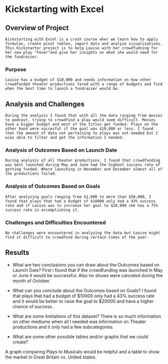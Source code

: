 # Kickstarting with Excel

## Overview of Project
	Kickstarting with Excel is a crash course wher we learn how to apply formulas, create pivot tables, import data and analyze visualizations. This Kickstarter project is to help Louise with her crowdfudning for her new play "Fever"and give her insights on what she would need for the fundraiser. 

### Purpose
	Louise has a budget of $10,000 and needs information on how other crowdfunded theater productions fared with a range of budgets and find when the best time to launch a fundraiser would be.

## Analysis and Challenges
	During the analysis I found that with all the data ranging from movies to podcast, trying to crowdfund a play would seem difficult. Movies have a bigger budget and most of the titles get funded. Plays on the other hand were succesful if the goal was $10,000 or less. I found that the amount of data not pertaining to plays was not needed but I wias able to filter and get the information I needed. 

### Analysis of Outcomes Based on Launch Date
	During analysis of all theater productions, I found that crowdfunding was best launched during May and June had the highest success rate of getting funded. Where launching in November and December almost all of the productions failed.

### Analysis of Outcomes Based on Goals
	After analyzing goals ranging from $1,000 to more than $50,000, I found that plays that had a budget of $10000 only had a 43% success rate and if Louise was to increase her goal to $20,000 she has a 75% success rate in accomplishing it. 

### Challenges and Difficulties Encountered
	No challenges were encountered in analyzing the data but Louise might find it difficult to crowdfund during certain times of the year. 

## Results

- What are two conclusions you can draw about the Outcomes based on Launch Date?
	First i found that if the crowdfunding was launched in May or June it would be successful. Also no shows were canceled during the month of October.

- What can you conclude about the Outcomes based on Goals?
	I found that plays that had a budget of $10000 only had a 43% success rate and it would be better to raise the goal to $20000 and have a higher chance of success.

- What are some limitations of this dataset?
	There is so much information on other mediums when all I needed was information on Theater productions and it only had a few subcategories. 

- What are some other possible tables and/or graphs that we could create?
	
A graph comparing Plays to Musicals would be helpful and a table to show the market in Great Britain vs. United states. 
